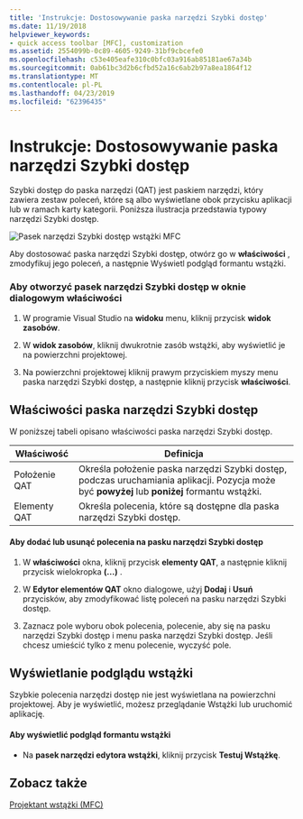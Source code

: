 ```yaml
---
title: 'Instrukcje: Dostosowywanie paska narzędzi Szybki dostęp'
ms.date: 11/19/2018
helpviewer_keywords:
- quick access toolbar [MFC], customization
ms.assetid: 2554099b-0c89-4605-9249-31bf9cbcefe0
ms.openlocfilehash: c53e405eafe310c0bfc03a916ab85181ae67a34b
ms.sourcegitcommit: 0ab61bc3d2b6cfbd52a16c6ab2b97a8ea1864f12
ms.translationtype: MT
ms.contentlocale: pl-PL
ms.lasthandoff: 04/23/2019
ms.locfileid: "62396435"
---
```

# <a name="how-to-customize-the-quick-access-toolbar"></a>Instrukcje: Dostosowywanie paska narzędzi Szybki dostęp

Szybki dostęp do paska narzędzi (QAT) jest paskiem narzędzi, który zawiera zestaw poleceń, które są albo wyświetlane obok przycisku aplikacji lub w ramach karty kategorii. Poniższa ilustracja przedstawia typowy narzędzi Szybki dostęp.

![Pasek narzędzi Szybki dostęp wstążki MFC](../mfc/media/quick_access_toolbar.png "paska narzędzi Szybki dostęp wstążki MFC")

Aby dostosować paska narzędzi Szybki dostęp, otwórz go w **właściwości** , zmodyfikuj jego poleceń, a następnie Wyświetl podgląd formantu wstążki.

### <a name="to-open-the-quick-access-toolbar-in-the-properties-window"></a>Aby otworzyć pasek narzędzi Szybki dostęp w oknie dialogowym właściwości

1. W programie Visual Studio na **widoku** menu, kliknij przycisk **widok zasobów**.

1. W **widok zasobów**, kliknij dwukrotnie zasób wstążki, aby wyświetlić je na powierzchni projektowej.

1. Na powierzchni projektowej kliknij prawym przyciskiem myszy menu paska narzędzi Szybki dostęp, a następnie kliknij przycisk **właściwości**.

## <a name="quick-access-toolbar-properties"></a>Właściwości paska narzędzi Szybki dostęp

W poniższej tabeli opisano właściwości paska narzędzi Szybki dostęp.

|Właściwość|Definicja|
|--------------|----------------|
|Położenie QAT|Określa położenie paska narzędzi Szybki dostęp, podczas uruchamiania aplikacji. Pozycja może być **powyżej** lub **poniżej** formantu wstążki.|
|Elementy QAT|Określa polecenia, które są dostępne dla paska narzędzi Szybki dostęp.|

#### <a name="to-add-or-remove-commands-on-the-quick-access-toolbar"></a>Aby dodać lub usunąć polecenia na pasku narzędzi Szybki dostęp

1. W **właściwości** okna, kliknij przycisk **elementy QAT**, a następnie kliknij przycisk wielokropka **(...)** .

1. W **Edytor elementów QAT** okno dialogowe, użyj **Dodaj** i **Usuń** przycisków, aby zmodyfikować listę poleceń na pasku narzędzi Szybki dostęp.

1. Zaznacz pole wyboru obok polecenia, polecenie, aby się na pasku narzędzi Szybki dostęp i menu paska narzędzi Szybki dostęp. Jeśli chcesz umieścić tylko z menu polecenie, wyczyść pole.

## <a name="previewing-the-ribbon"></a>Wyświetlanie podglądu wstążki

Szybkie polecenia narzędzi dostęp nie jest wyświetlana na powierzchni projektowej. Aby je wyświetlić, możesz przeglądanie Wstążki lub uruchomić aplikację.

#### <a name="to-preview-the-ribbon-control"></a>Aby wyświetlić podgląd formantu wstążki

- Na **pasek narzędzi edytora wstążki**, kliknij przycisk **Testuj Wstążkę**.

## <a name="see-also"></a>Zobacz także

[Projektant wstążki (MFC)](../mfc/ribbon-designer-mfc.md)
